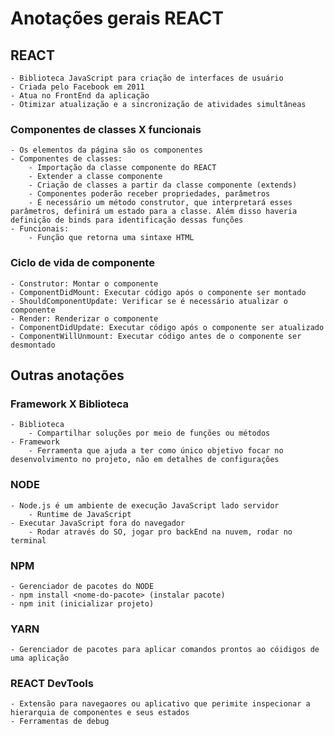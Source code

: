 # Anotações gerais REACT

## REACT
    - Biblioteca JavaScript para criação de interfaces de usuário
    - Criada pelo Facebook em 2011
    - Atua no FrontEnd da aplicação
    - Otimizar atualização e a sincronização de atividades simultâneas

### Componentes de classes X funcionais
    - Os elementos da página são os componentes
    - Componentes de classes:
        - Importação da classe componente do REACT
        - Extender a classe componente
        - Criação de classes a partir da classe componente (extends)
        - Componentes poderão receber propriedades, parâmetros
        - É necessário um método construtor, que interpretará esses parâmetros, definirá um estado para a classe. Além disso haveria definição de binds para identificação dessas funções
    - Funcionais:
        - Função que retorna uma sintaxe HTML

### Ciclo de vida de componente
    - Construtor: Montar o componente
    - ComponentDidMount: Executar código após o componente ser montado
    - ShouldComponentUpdate: Verificar se é necessário atualizar o componente
    - Render: Renderizar o componente
    - ComponentDidUpdate: Executar código após o componente ser atualizado
    - ComponentWillUnmount: Executar código antes de o componente ser desmontado





## Outras anotações
### Framework X Biblioteca
    - Biblioteca 
        - Compartilhar soluções por meio de funções ou métodos
    - Framework
        - Ferramenta que ajuda a ter como único objetivo focar no desenvolvimento no projeto, não em detalhes de configurações

### NODE
    - Node.js é um ambiente de execução JavaScript lado servidor
        - Runtime de JavaScript
    - Executar JavaScript fora do navegador
        - Rodar através do SO, jogar pro backEnd na nuvem, rodar no terminal

### NPM
    - Gerenciador de pacotes do NODE
    - npm install <nome-do-pacote> (instalar pacote)
    - npm init (inicializar projeto)

### YARN 
    - Gerenciador de pacotes para aplicar comandos prontos ao cóidigos de uma aplicação

### REACT DevTools
    - Extensão para navegaores ou aplicativo que perimite inspecionar a hierarquia de componentes e seus estados
    - Ferramentas de debug


